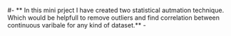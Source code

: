 #- ** In this mini prject I have created two statistical autmation technique. Which would be helpfull to remove outliers and find correlation between continuous varibale for any kind of dataset.** -  
